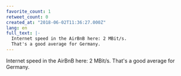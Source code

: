 ```yaml
---
favorite_count: 1
retweet_count: 0
created_at: "2018-06-02T11:36:27.000Z"
lang: en
full_text: |-
  Internet speed in the AirBnB here: 2 MBit/s. 
  That's a good average for Germany.
---
```


Internet speed in the AirBnB here: 2 MBit/s. That's a good average for Germany.
